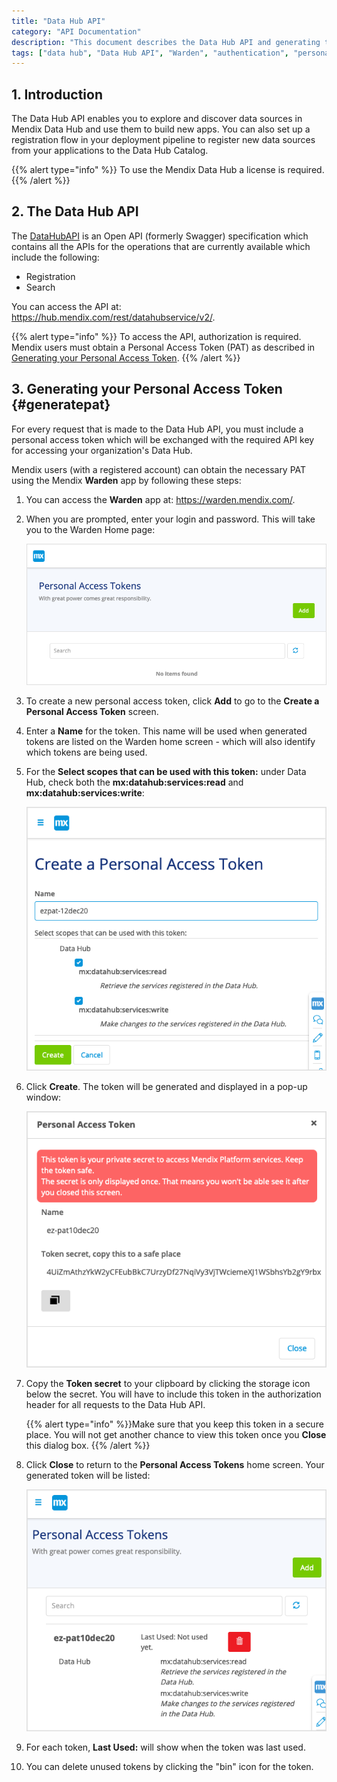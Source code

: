 ```yaml
---
title: "Data Hub API"
category: "API Documentation"
description: "This document describes the Data Hub API and generating the Personal Access Token."
tags: ["data hub", "Data Hub API", "Warden", "authentication", "personal access token"]
---
```


## 1. Introduction

The Data Hub API enables you to explore and discover data sources in Mendix Data Hub and use them to build new apps. You can also set up a registration flow in your deployment pipeline to register new data sources from your applications to the Data Hub Catalog.

{{% alert type="info" %}}
To use the Mendix Data Hub a license is required.
{{% /alert %}}

## 2. The Data Hub API

The [DataHubAPI](https://hub.mendix.com/rest/datahubservice/v2/) is an Open API (formerly Swagger) specification which contains all the APIs for the operations that are currently available which include the following: 

* Registration
* Search

You can access the API at: https://hub.mendix.com/rest/datahubservice/v2/.

{{% alert type="info" %}}
To access the API, authorization is required. Mendix users must obtain a Personal Access Token (PAT) as described in [Generating your Personal Access Token](#generatepat).
{{% /alert %}}

## 3. Generating your Personal Access Token {#generatepat}

For every request that is made to the Data Hub API, you must include a personal access token which will be exchanged with the required API key for accessing your organization's Data Hub. 

Mendix users (with a registered account) can obtain the necessary PAT using the Mendix **Warden** app by following these steps: 

1. You can access the **Warden** app at: https://warden.mendix.com/.

2. When you are prompted, enter your login and password. This will take you to the Warden Home page:

   ![Warden Home Screen](attachments/dta-hub-apis/warden-home-screen.png)

3. To create a new personal access token, click **Add** to go to the **Create a Personal Access Token** screen. 

4. Enter a **Name** for the token. This name will be used when generated tokens are listed on the Warden home screen - which will also identify which tokens are being used.

5. For the **Select scopes that can be used with this token:** under Data Hub, check both the **mx:datahub:services:read** and **mx:datahub:services:write**:

	![create token home](attachments/dta-hub-apis/create-pat-token.png)

6. Click **Create**. The token will be generated and displayed in a pop-up window:

	![generated token](attachments/dta-hub-apis/generated-pat-token.png)

7. Copy the **Token secret** to your clipboard by clicking the storage icon below the secret. You will have to include this token in the authorization header for all requests to the Data Hub API.

   {{% alert type="info" %}}Make sure that you keep this token in a secure place. You will not get another chance to view this token once you **Close** this dialog box.
   {{% /alert %}}

8. Click **Close** to return to the **Personal Access Tokens** home screen. Your generated token will be listed:

	![token list](attachments/dta-hub-apis/token-list.png)

9. For each token, **Last Used:** will show when the token was last used. 

10. You can delete unused tokens by clicking the "bin" icon for the token.

